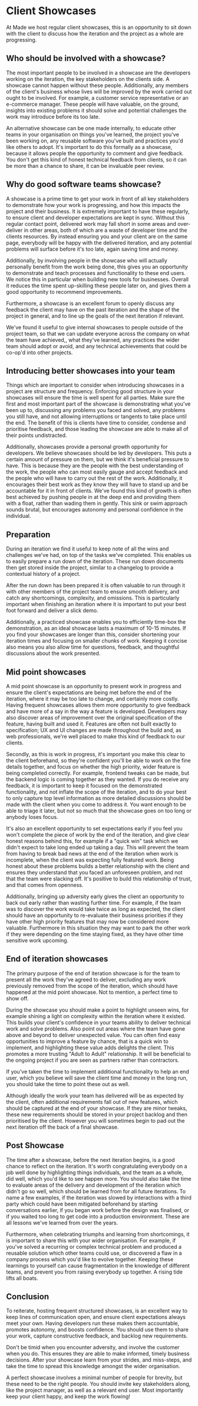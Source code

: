 # Client Showcases

At Made we host regular client showcases, this is an opportunity to sit down with the client to discuss how the iteration and the project as a whole are progressing.

## Who should be involved with a showcase?

The most important people to be involved in a showcase are the developers working on the iteration, the key stakeholders on the clients side. A showcase cannot happen without these people. Additionally, any members of the client's business whose lives will be improved by the work carried out ought to be involved. For example, a customer service representative or an e-commerce manager. These people will have valuable, on the ground, insights into existing problems it should solve and potential challenges the work may introduce before its too late.

An alternative showcase can be one made internally, to educate other teams in your organisation on things you've learned, the project you've been working on, any reusable software you've built and practices you'd like others to adopt. It's important to do this formally as a showcase, because it allows people the opportunity to comment and give feedback. You don't get this kind of honest technical feedback from clients, so it can be more than a chance to share, it can be invaluable peer review.

## Why do good software teams showcase?

A showcase is a prime time to get your work in front of all key stakeholders to demonstrate how your work is progressing, and how this impacts the project and their business. It is extremely important to have these regularly, to ensure client and developer expectations are kept in sync. Without this regular contact point, delivered work may fall short in some areas and over-deliver in other areas, both of which are a waste of developer time and the clients resources. By instead ensuring you and your client are on the same page, everybody will be happy with the delivered iteration, and any potential problems will surface before it's too late, again saving time and money.

Additionally, by involving people in the showcase who will actually personally benefit from the work being done, this gives you an opportunity to demonstrate and teach processes and functionality to these end users. We notice this in particular when building new tools for businesses. Overall it reduces the time spent up-skilling these people later on, and gives them a good opportunity to recommend improvements.

Furthermore, a showcase is an excellent forum to openly discuss any feedback the client may have on the past iteration and the shape of the project in general, and to line up the goals of the next iteration if relevant.

We've found it useful to give internal showcases to people outside of the project team, so that we can update everyone across the company on what the team have achieved,, what they've learned, any practices the wider team should adopt or avoid, and any technical achievements that could be co-op'd into other projects.

## Introducing better showcases into your team

Things which are important to consider when introducing showcases in a project are structure and frequency. Enforcing good structure in your showcases will ensure the time is well spent for all parties. Make sure the first and most important part of the showcase is demonstrating what you've been up to, discussing any problems you faced and solved, any problems you still have, and not allowing interruptions or tangents to take place until the end. The benefit of this is clients have time to consider, condense and prioritise feedback, and those leading the showcase are able to make all of their points undistracted.

Additionally, showcases provide a personal growth opportunity for developers. We believe showcases should be led by developers. This puts a certain amount of pressure on them, but we think it's beneficial pressure to have. This is because they are the people with the best understanding of the work, the people who can most easily gauge and accept feedback and the people who will have to carry out the rest of the work. Additionally, it encourages their best work as they know they will have to stand up and be accountable for it in front of clients. We've found this kind of growth is often best achieved by pushing people in at the deep end and providing them with a float, rather than wading them in gently. This sink or swim approach sounds brutal, but encourages autonomy and personal confidence in the individual.

## Preparation

During an iteration we find it useful to keep note of all the wins and challenges we've had, on top of the tasks we've completed. This enables us to easily prepare a run down of the iteration. These run down documents then get stored inside the project, similar to a changelog to provide a contextual history of a project.

After the run down has been prepared it is often valuable to run through it with other members of the project team to ensure smooth delivery, and catch any shortcomings, complexity, and omissions. This is particularly important when finishing an iteration where it is important to put your best foot forward and deliver a slick demo.

Additionally, a practiced showcase enables you to efficiently time-box the demonstration, as an ideal showcase lasts a maximum of 10-15 minutes. If you find your showcases are longer than this, consider shortening your iteration times and focusing on smaller chunks of work. Keeping it concise also means you also allow time for questions, feedback, and thoughtful discussions about the work presented.

## Mid point showcases

A mid point showcase is an opportunity to present work in progress and ensure the client's expectations are being met before the end of the iteration, where it may be too late to change, and certainly more costly. Having frequent showcases allows them more opportunity to give feedback and have more of a say in the way a feature is developed. Developers may also discover areas of improvement over the original specification of the feature, having built and used it. Features are often not built exactly to specification; UX and UI changes are made throughout the build and, as web professionals, we're well placed to make this kind of feedback to our clients.

Secondly, as this is work in progress, it's important you make this clear to the client beforehand, so they're confident you'll be able to work on the fine details together, and focus on whether the high priority, wider feature is being completed correctly. For example, frontend tweaks can be made, but the backend logic is coming together as they wanted. If you do receive any feedback, it is important to keep it focused on the demonstrated functionality, and not inflate the scope of the iteration, and to do your best to only capture top level information as more detailed discussions should be made with the client when you come to address it. You want enough to be able to triage it later, but not so much that the showcase goes on too long or anybody loses focus.

It's also an excellent opportunity to set expectations early if you feel you won't complete the piece of work by the end of the iteration, and give clear honest reasons behind this, for example if a "quick win" task which we didn't expect to take long ended up taking a day. This will prevent the team from having to break bad news at the end of the iteration when work is incomplete, when the client was expecting fully featured work. Being honest about these problems builds a better relationship with the client and ensures they understand that you faced an unforeseen problem, and not that the team were slacking off. It's positive to build this relationship of trust, and that comes from openness.

Additionally, bringing up adversity early gives the client an opportunity to back out early rather than wasting further time. For example, if the team was to discover the work would take twice as long as expected, the client should have an opportunity to re-evaluate their business priorities if they have other high priority features that may now be considered more valuable. Furthermore in this situation they may want to park the other work if they were depending on the time staying fixed, as they have other time sensitive work upcoming.


## End of iteration showcases

The primary purpose of the end of iteration showcase is for the team to present all the work they've agreed to deliver, excluding any work previously removed from the scope of the iteration, which should have happened at the mid point showcase. Not to mention, a perfect time to show off.

During the showcase you should make a point to highlight unseen wins, for example shining a light on complexity within the iteration where it existed. This builds your client's confidence in your teams ability to deliver technical work and solve problems. Also point out areas where the team have gone above and beyond to deliver unexpected value. You can often find easy opportunities to improve a feature by chance, that is a quick win to implement, and highlighting these value adds delights the client. This promotes a more trusting "Adult to Adult" relationship. It will be beneficial to the ongoing project if you are seen as partners rather than contractors.

If you've taken the time to implement additional functionality to help an end user, which you believe will save the client time and money in the long run, you should take the time to point these out as well.

Although ideally the work your team has delivered will be as expected by the client, often additional requirements fall out of new features, which should be captured at the end of your showcase. If they are minor tweaks, these new requirements should be stored in your project backlog and then prioritised by the client. However you will sometimes begin to pad out the next iteration off the back of a final showcase.

## Post Showcase

The time after a showcase, before the next iteration begins, is a good chance to reflect on the iteration. It's worth congratulating everybody on a job well done by highlighting things individuals, and the team as a whole, did well, which you'd like to see happen more. You should also take the time to evaluate areas of the delivery and development of the iteration which didn't go so well, which should be learned from for all future iterations. To name a few examples, if the iteration was slowed by interactions with a third party which could have been mitigated beforehand by starting conversations earlier, if you began work before the design was finalised, or if you waited too long to get code into a production environment. These are all lessons we've learned from over the years.

Furthermore, when celebrating triumphs and learning from shortcomings, it is important to share this with your wider organisation. For example, if you've solved a recurring or complex technical problem and produced a reusable solution which other teams could use, or discovered a flaw in a company process which you'd like to evolve together. Keeping these learnings to yourself can cause fragmentation in the knowledge of different teams, and prevent you from raising everybody up together. A rising tide lifts all boats.

## Conclusion

To reiterate, hosting frequent structured showcases, is an excellent way to keep lines of communication open, and ensure client expectations always meet your own. Having developers run these makes them accountable, promotes autonomy, and boosts confidence. You should use them to share your work, capture constructive feedback, and backlog new requirements.

Don't be timid when you encounter adversity, and involve the customer when you do. This ensures they are able to make informed, timely business decisions. After your showcase learn from your strides, and miss-steps, and take the time to spread this knowledge amongst the wider organisation.

A perfect showcase involves a minimal number of people for brevity, but these need to be the right people. You should invite key stakeholders along, like the project manager, as well as a relevant end user. Most importantly keep your client happy, and keep the work flowing!
